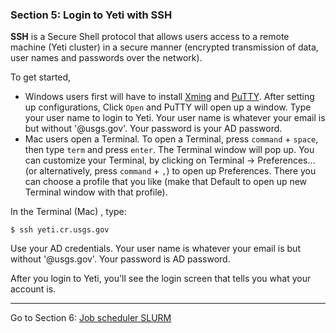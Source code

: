 ### Section 5: Login to Yeti with SSH

**SSH** is a Secure Shell protocol that allows users access to a remote machine (Yeti cluster) in a secure manner (encrypted transmission of data, user names and passwords over the network).

To get started, 

- Windows users first will have to install [Xming](https://gitlab.cr.usgs.gov/hpc-arc/yeti-user-docs/wikis/wiki/Xming) and [PuTTY](https://gitlab.cr.usgs.gov/hpc-arc/yeti-user-docs/wikis/wiki/Putty). After setting up configurations, Click `Open` and PuTTY will open up a window. Type your user name to login to Yeti. Your user name is whatever your email is but without '@usgs.gov'. Your password is your AD password. 
- Mac users open a Terminal. To open a Terminal, press `command` + `space`, then type `term` and press `enter`. The Terminal window will pop up. You can customize your Terminal, by clicking on Terminal -> Preferences… (or alternatively, press `command` + `,`) to open up Preferences. There you can choose a profile that you like (make that Default to open up new Terminal window with that profile). 

In the Terminal (Mac) , type:

```
$ ssh yeti.cr.usgs.gov
```

Use your AD credentials. Your user name is whatever your email is but without '@usgs.gov'. Your password is AD password. 

After you login to Yeti, you'll see the login screen that tells you what your account is.

------

Go to Section 6: [Job scheduler SLURM](SLURM.md)
